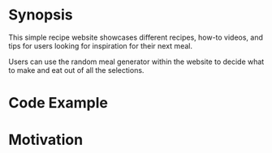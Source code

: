 # Synopsis
This simple recipe website showcases different recipes, how-to videos, and tips for users looking for inspiration for their next meal. 

Users can use the random meal generator within the website to decide what to make and eat out of all the selections. 

# Code Example


# Motivation




